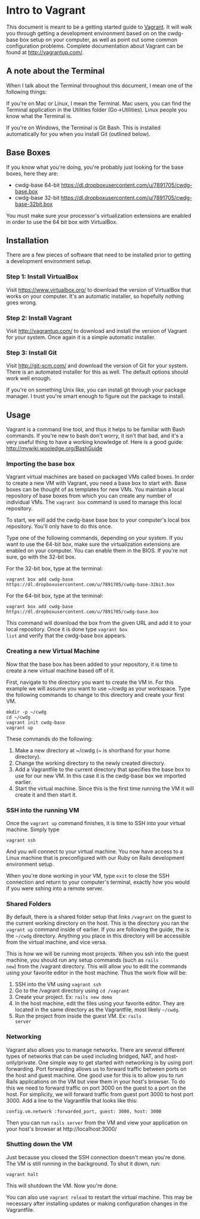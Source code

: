 # Intro to Vagrant

This document is meant to be a getting started guide to [Vagrant](http://vagrantup.com/). It will walk you
through getting a development environment based on on the cwdg-base box setup on your computer, as well as point
out some common configuration problems.  Complete documentation about Vagrant can be found at http://vagrantup.com/.

## A note about the Terminal

When I talk about the Terminal throughout this document, I mean one of the following things:

If you're on Mac or Linux, I mean the Terminal.  Mac users, you can find the Terminal application in the Utilities folder (Go->Utilities).
Linux people you know what the Terminal is.

If you're on Windows, the Terminal is Git Bash.  This is installed automatically for you when you install Git (outlined below).

## Base Boxes
If you know what you're doing, you're probably just looking for the base boxes, here they are:

* cwdg-base 64-bit https://dl.dropboxusercontent.com/u/7891705/cwdg-base.box
* cwdg-base 32-bit https://dl.dropboxusercontent.com/u/7891705/cwdg-base-32bit.box

You must make sure your processor's virtualization extensions are enabled in order to use the 64 bit box with VirtualBox.

## Installation

There are a few pieces of software that need to be installed prior to getting a development environment setup.

### Step 1: Install VirtualBox
Visit https://www.virtualbox.org/ to download the version of VirtualBox that works on your computer. It's an automatic installer, so hopefully nothing goes wrong.

### Step 2: Install Vagrant
Visit http://vagrantup.com/ to download and install the version of Vagrant for your system.  Once again it is a simple automatic installer.

### Step 3: Install Git
Visit http://git-scm.com/ and download the version of Git for your system.  There is an automated installer for this as well. The default options should work well enough.

If you're on something Unix like, you can install git through your package manager. I trust you're smart enough to figure out the package to install.

## Usage

Vagrant is a command line tool, and thus it helps to be familiar with Bash commands.  If you're new to bash don't worry, it isn't that bad, and it's
a very useful thing to have a working knowledge of. Here is a good guide: http://mywiki.wooledge.org/BashGuide

### Importing the base box

Vagrant virtual machines are based on packaged VMs called boxes.  In order to create a new VM with Vagrant, you need a base box to start with.
Base boxes can be thought of as templates for new VMs.  You maintain a local repository of base boxes from which you can create any number of individual
VMs.  The <code>vagrant box</code> command is used to manage this local repository.

To start, we will add the cwdg-base base box to your computer's local box repository. You'll only have to do this once.

Type one of the following commands, depending on your system. If you want to use the 64-bit box, make sure the virtualization
extensions are enabled on your computer.  You can enable them in the BIOS.  If you're not sure, go with the 32-bit box.

For the 32-bit box, type at the terminal:
```
vagrant box add cwdg-base https://dl.dropboxusercontent.com/u/7891705/cwdg-base-32bit.box
```

For the 64-bit box, type at the terminal:
```
vagrant box add cwdg-base https://dl.dropboxusercontent.com/u/7891705/cwdg-base.box
```

This command will download the box from the given URL and add it to your local repository.  Once it is done type
<code>vagrant box list</code> and verify that the cwdg-base box appears.

### Creating a new Virtual Machine

Now that the base box has been added to your repository, it is time to create a new virtual machine based off of it.

First, navigate to the directory you want to create the VM in.  For this example we will assume you want to use ~/cwdg as your workspace.
Type the following commands to change to this directory and create your first VM.

```
mkdir -p ~/cwdg
cd ~/cwdg
vagrant init cwdg-base
vagrant up
```

These commands do the following:

1. Make a new directory at ~/cwdg (~ is shorthand for your home directory).
2. Change the working directory to the newly created directory.
3. Add a Vagrantfile to the current directory that specifies the base box to use for our new VM.  In this case it is the cwdg-base box we imported earlier.
4. Start the virtual machine. Since this is the first time running the VM it will create it and then start it.

### SSH into the running VM

Once the <code>vagrant up</code> command finishes, it is time to SSH into your virtual machine.  Simply type

```
vagrant ssh
```

And you will connect to your virtual machine.  You now have access to a Linux machine that is preconfigured with our Ruby on Rails development environment setup.

When you're done working in your VM, type <code>exit</code> to close the SSH connection and return to your computer's terminal, exactly how you would if you were
sshing into a remote server.

### Shared Folders

By default, there is a shared folder setup that links <code>/vagrant</code> on the guest to the current working directory on the host.  This is the directory you ran the <code>vagrant up</code>
command inside of earlier.  If you are following the guide, the is the <code>~/cwdg</code> directory.  Anything you place in this directory will be accessible from the virtual
machine, and vice versa.

This is how we will be running most projects.  When you ssh into the guest machine, you should run any setup commands (such as <code>rails new</code>) from the /vagrant directory.
This will allow you to edit the commands using your favorite editor in the host machine.  Thus the work flow will be:

1. SSH into the VM using <code>vagrant ssh</code>
2. Go to the /vagrant directory using <code>cd /vagrant</code>
3. Create your project. Ex: <code>rails new demo</code>
4. In the host machine, edit the files using your favorite editor. They are located in the same directory as the Vagrantfile, most likely <code>~/cwdg</code>.
5. Run the project from inside the guest VM.  Ex: <code>rails server</code>

### Networking
Vagrant also allows you to manage networks.  There are several different types of networks that can be used including bridged, NAT, and host-only/private.
One simple way to get started with networking is by using port forwarding.  Port forwarding allows us to forward traffic between ports on the host and guest machine.  One good use
for this is to allow you to run Rails applications on the VM but view them in your host's browser.  To do this we need to forward traffic on port 3000 on the guest to a port on
the host.  For simplicity, we will forward traffic from guest port 3000 to host port 3000.  Add a line to the Vagrantfile that looks like this:

```
config.vm.network :forwarded_port, guest: 3000, host: 3000
```

Then you can run <code>rails server</code> from the VM and view your application on your host's browser at http://localhost:3000/

### Shutting down the VM

Just because you closed the SSH connection doesn't mean you're done.  The VM is still running in the background.  To shut it down, run:

```
vagrant halt
```

This will shutdown the VM.  Now you're done.

You can also use <code>vagrant reload</code> to restart the virtual machine.  This may be necessary after installing updates or making configuration changes in the Vagrantfile.

